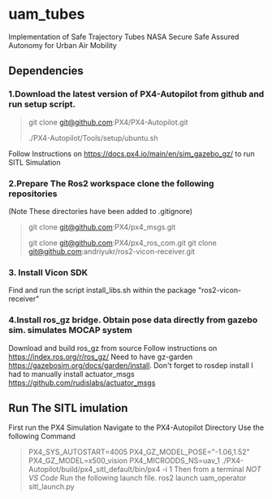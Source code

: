 # uam_tubes
Implementation of Safe Trajectory Tubes NASA Secure Safe Assured Autonomy for Urban Air Mobility

## Dependencies

### 1.Download the latest version of PX4-Autopilot from github and run setup script.
> git clone git@github.com:PX4/PX4-Autopilot.git
> 
> ./PX4-Autopilot/Tools/setup/ubuntu.sh

Follow Instructions on https://docs.px4.io/main/en/sim_gazebo_gz/ to run SITL Simulation

### 2.Prepare The Ros2 workspace clone the following repositories
(Note These  directories have been added to .gitignore)
> git clone git@github.com:PX4/px4_msgs.git
> 
> git clone git@github.com:PX4/px4_ros_com.git
> git clone git@github.com:andriyukr/ros2-vicon-receiver.git

### 3. Install Vicon SDK 
Find and run the script install_libs.sh within the package "ros2-vicon-receiver"

### 4.Install ros_gz bridge. Obtain pose data directly from gazebo sim. simulates MOCAP system
Download and build ros_gz from source Follow instructions on https://index.ros.org/r/ros_gz/
Need to have gz-garden https://gazebosim.org/docs/garden/install.
Don't forget to rosdep install
I had to manually install actuator_msgs https://github.com/rudislabs/actuator_msgs

## Run The SITL imulation
First run the PX4 Simulation
Navigate to the PX4-Autopilot Directory Use the following Command
>PX4_SYS_AUTOSTART=4005 PX4_GZ_MODEL_POSE="-1.06,1.52" PX4_GZ_MODEL=x500_vision PX4_MICRODDS_NS=uav_1 ./PX4-Autopilot/build/px4_sitl_default/bin/px4 -i 1
Then from a terminal *NOT VS Code* Run the following launch file.
>ros2 launch uam_operator sitl_launch.py
